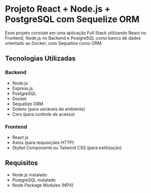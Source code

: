 # Projeto React + Node.js + PostgreSQL com Sequelize ORM

Esse projeto consiste em uma aplicação Full Stack utilizando React no Frontend, Node.js no Backend e PostgreSQL como banco de dados orientado ao Docker, com Sequelize como ORM.

## Tecnologias Utilizadas

### Backend
- Node.js
- Express.js
- PostgreSQL
- Docker
- Sequelize ORM
- Dotenv (para variáveis de ambiente)
- Cors (para controle de acesso)

### Frontend
- React.js
- Axios (para requisições HTTP)
- Styled Components ou Tailwind CSS (para estilização)

## Requisitos
- Node.js instalado
- PostgreSQL instalado
- Node Package Modules (NPX)